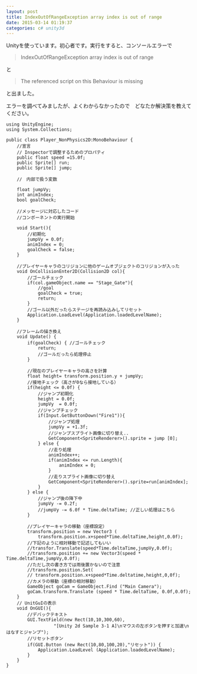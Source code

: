 ```yaml
---
layout: post
title: IndexOutOfRangeException array index is out of range
date: 2015-03-14 01:19:37
categories: c# unity3d
---
```

<!-- {% raw %} -->
<p>Unityを使っています。初心者です。実行をすると、コンソールエラーで</p>

<blockquote>
  <p>IndexOutOfRangeException array index is out of range</p>
</blockquote>

<p>と</p>

<blockquote>
  <p>The  referenced script on this  Behaviour is missing</p>
</blockquote>

<p>と出ました。</p>

<p>エラーを調べてみましたが、よくわからなかったので　どなたか解決策を教えてください。</p>

<pre><code>using UnityEngine;
using System.Collections;

public class Player_NonPhysics2D:MonoBehaviour {
    //宣言
    // Inspectorで調整するためのプロパティ
    public float speed =15.0f;
    public Sprite[] run;
    public Sprite[] jump;

    //　内部で扱う変数

    float jumpVy;
    int animIndex;
    bool goalCheck;

    //メッセージに対応したコード
    //コンポーネントの実行開始

    void Start(){
        //初期化
        jumpVy = 0.0f;
        animIndex = 0;
        goalCheck = false;
    }

    //プレイヤーキャラのコリジョンに他のゲームオブジェクトのコリジョンが入った
    void OnCollisionEnter2D(Collision2D col){
        //ゴールチェック
        if(col.gameObject.name == "Stage_Gate"){
            //goal
            goalCheck = true;
            return;
        }
        //ゴール以外だったらステージを再読み込みしてリセット
        Application.LoadLevel(Application.loadedLevelName);
    }

    //フレームの描き換え
    void Update() {
        if(goalCheck) { //ゴールチェック
            return;
            //ゴールだったら処理停止
        }

        //現在のプレイヤーキャラの高さを計算
        float height= transform.position.y + jumpVy;
        //接地チェック（高さが0なら接地している）
        if(height &lt;= 0.0f) {
            //ジャンプ初期化
            height = 0.0f;
            jumpVy  = 0.0f;
            //ジャンプチェック
            if(Input.GetButtonDown("Fire1")){
                //ジャンプ処理
                jumpVy = +1.3f;
                //ジャンプスプライト画像に切り替え..
                GetComponent&lt;SpriteRenderer&gt;().sprite = jump [0];
            } else {
                //走り処理
                animIndex++;
                if(animIndex &lt;= run.Length){
                    animIndex = 0;
                }
                //走りスプライト画像に切り替え
                GetComponent&lt;SpriteRenderer&gt;().sprite=run[animIndex];
            }
        } else {
            //ジャンプ後の降下中
            jumpVy -= 0.2f;
            //jumpVy -= 6.0f * Time.deltaTime; //正しい処理はこちら
        }

        //プレイヤーキャラの移動（座標設定）
        transform.position = new Vector3 (
            transform.position.x+speed*Time.deltaTime,height,0.0f);
        //下記のように相対移動で記述してもいい
        //transfor.Translate(speed*Time.deltaTime,jumpVy,0.0f);
        //transform.position += new Vector3(speed * Time.deltaTime,jumpVy,0.0f);
        //ただし次の書き方では雨後置かないので注意
        //transform.position.Set(
        // transform.position.x+speed*Time.deltatime,height,0,0f);
        //カメラの移動（座標の相対移動）
        GameObject goCam = GameObject.Find ("Main Camera");
        goCam.transform.Translate (speed * Time.deltaTime, 0.0f,0.0f);
    }
    // UnitGuIの表示
    void OnGUI(){
        //デバックテキスト
        GUI.TextField(new Rect(10,10,300,60),
                  "[Unity 2d Sample 3-1 A]\nマウスの左ボタンを押すと加速\nはなすとジャンプ");
        //リセットボタン
        if(GUI.Button (new Rect(10,80,100,20),"リセット")) {
            Application.LoadLevel (Application.loadedLevelName);
        }
    }
}
</code></pre>
<!-- {% endraw %} -->

